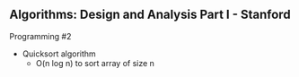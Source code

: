 ## Algorithms: Design and Analysis Part I - Stanford
Programming #2
* Quicksort algorithm
  * O(n log n) to sort array of size n
